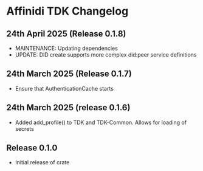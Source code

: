 # Affinidi TDK Changelog

## 24th April 2025 (Release 0.1.8)

* MAINTENANCE: Updating dependencies
* UPDATE: DID create supports more complex did:peer service definitions

## 24th March 2025 (Release 0.1.7)

* Ensure that AuthenticationCache starts

## 24th March 2025 (release 0.1.6)

* Added add_profile() to TDK and TDK-Common. Allows for loading of secrets

## Release 0.1.0

* Initial release of crate
